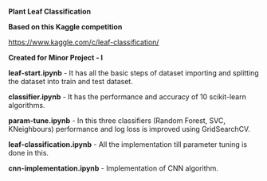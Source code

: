 **Plant Leaf Classification**

**Based on this Kaggle competition** 

https://www.kaggle.com/c/leaf-classification/

**Created for Minor Project - I**

**leaf-start.ipynb** - It has all the basic steps of dataset importing and splitting the dataset into train and test dataset.

**classifier.ipynb** - It has the performance and accuracy of 10 scikit-learn algorithms.

**param-tune.ipynb** - In this three classifiers (Random Forest, SVC, KNeighbours) performance and log loss is improved using GridSearchCV.

**leaf-classification.ipynb** - All the implementation till parameter tuning is done in this.

**cnn-implementation.ipynb** - Implementation of CNN algorithm.
